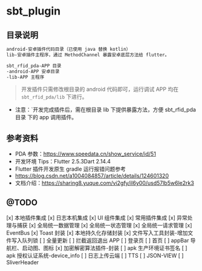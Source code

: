 # sbt_plugin

## 目录说明

```txt
android-安卓插件代码目录（已使用 java 替换 kotlin）
lib-安卓插件主程序，通过 MethodChannel 暴露安卓底层方法给 flutter。

sbt_rfid_pda-APP 目录
-android-APP 安卓目录
-lib-APP 主程序
```

> 开发插件只需修改根目录的 android 代码即可，运行调试 APP 均在 `sbt_rfid_pda/lib` 下进行。

* 注意：`开发完成插件后，需在根目录 lib 下提供暴露方法，方便 sbt_rfid_pda 目录 下的 app 调用插件。

## 参考资料

* PDA 参数：https://www.speedata.cn/show_service/id/51
* 开发环境 Tips：Flutter 2.5.3Dart 2.14.4
* Flutter 插件开发原生 gradle 运行报错问题参考
* https://blog.csdn.net/a1004084857/article/details/124601320
* 文档介绍：https://sharing8.yuque.com/vi2gfy/il6y00/usd57lb5w6le2rk3

## @TODO

[x] 本地插件集成
[x] 日志本机集成
[x] UI 组件集成
[x] 常用插件集成
[x] 异常处理与捕获
[x] 全局统一数据管理
[x] 全局统一状态管理
[x] 全局统一请求管理
[x] EventBus
[x] Toast 封装
[x] 本地持久化存储封装
[x] 文件写入工具封装-增加文件写入队列锁
[ ] 全量更新
[ ] 拦截返回退出 APP
[ ] 登录页
[ ] 首页
[ ] appBar 导航栏、启动图、图标
[x] 加密解密算法插件-封装
[ ] apk 生产环境证书签名
[ ] apk 授权认证系统-device_info
[ ] 日志上传云端
[ ] TTS
[ ] JSON-VIEW
[ ] SliverHeader
